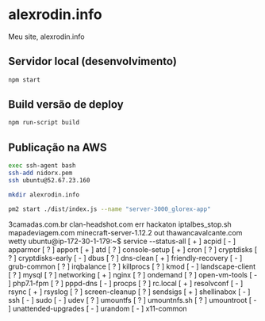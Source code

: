 # alexrodin.info

Meu site, alexrodin.info


## Servidor local (desenvolvimento)

```bash
npm start
```

## Build versão de deploy

```bash
npm run-script build
```

## Publicação na AWS

```bash
exec ssh-agent bash
ssh-add nidorx.pem
ssh ubuntu@52.67.23.160

mkdir alexrodin.info

pm2 start ./dist/index.js --name "server-3000_glorex-app"


```
3camadas.com.br  clan-headshot.com  err  hackaton  iptalbes_stop.sh  mapadeviagem.com  minecraft-server-1.12.2  out  thawancavalcante.com  wetty
ubuntu@ip-172-30-1-179:~$ service --status-all
 [ + ]  acpid
 [ - ]  apparmor
 [ ? ]  apport
 [ + ]  atd
 [ ? ]  console-setup
 [ + ]  cron
 [ ? ]  cryptdisks
 [ ? ]  cryptdisks-early
 [ - ]  dbus
 [ ? ]  dns-clean
 [ + ]  friendly-recovery
 [ - ]  grub-common
 [ ? ]  irqbalance
 [ ? ]  killprocs
 [ ? ]  kmod
 [ - ]  landscape-client
 [ ? ]  mysql
 [ ? ]  networking
 [ + ]  nginx
 [ ? ]  ondemand
 [ ? ]  open-vm-tools
 [ - ]  php7.1-fpm
 [ ? ]  pppd-dns
 [ - ]  procps
 [ ? ]  rc.local
 [ + ]  resolvconf
 [ - ]  rsync
 [ + ]  rsyslog
 [ ? ]  screen-cleanup
 [ ? ]  sendsigs
 [ + ]  shellinabox
 [ - ]  ssh
 [ - ]  sudo
 [ - ]  udev
 [ ? ]  umountfs
 [ ? ]  umountnfs.sh
 [ ? ]  umountroot
 [ - ]  unattended-upgrades
 [ - ]  urandom
 [ - ]  x11-common
